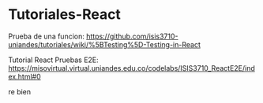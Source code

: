 # Tutoriales-React

Prueba de una funcion: 
https://github.com/isis3710-uniandes/tutoriales/wiki/%5BTesting%5D-Testing-in-React

Tutorial React Pruebas E2E:
https://misovirtual.virtual.uniandes.edu.co/codelabs/ISIS3710_ReactE2E/index.html#0

re bien